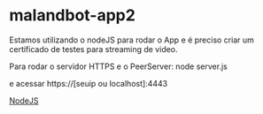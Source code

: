 # malandbot-app2
Estamos utilizando o nodeJS para rodar o App e é preciso criar um certificado de testes para streaming de video.

Para rodar o servidor HTTPS e o PeerServer:
node server.js

e acessar https://[seuip ou localhost]:4443

[NodeJS](https://nodejs.org/en/)
